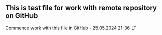 ## This is test file for work with remote repository on GitHub

Commence work with this file in GitHub - 25.05.2024 21-36 LT
